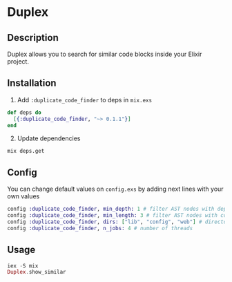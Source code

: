 # Duplex

## Description

Duplex allows you to search for similar code blocks inside your Elixir project.

## Installation

1. Add `:duplicate_code_finder` to deps in `mix.exs`

```elixir
def deps do
  [{:duplicate_code_finder, "~> 0.1.1"}]
end
```
2. Update dependencies

```
mix deps.get
```

## Config

You can change default values on `config.exs` by adding next lines with your own values

```elixir
config :duplicate_code_finder, min_depth: 1 # filter AST nodes with depth more that min_depth
config :duplicate_code_finder, min_length: 3 # filter AST nodes with code-block length more than min_length
config :duplicate_code_finder, dirs: ["lib", "config", "web"] # directories to search for Elixir source files
config :duplicate_code_finder, n_jobs: 4 # number of threads
```

## Usage

```elixir
iex -S mix
Duplex.show_similar
```